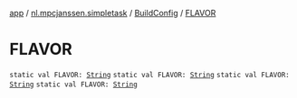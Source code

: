 [app](../../index.md) / [nl.mpcjanssen.simpletask](../index.md) / [BuildConfig](index.md) / [FLAVOR](.)

# FLAVOR

`static val FLAVOR: `[`String`](https://kotlinlang.org/api/latest/jvm/stdlib/kotlin/-string/index.html)
`static val FLAVOR: `[`String`](https://kotlinlang.org/api/latest/jvm/stdlib/kotlin/-string/index.html)
`static val FLAVOR: `[`String`](https://kotlinlang.org/api/latest/jvm/stdlib/kotlin/-string/index.html)
`static val FLAVOR: `[`String`](https://kotlinlang.org/api/latest/jvm/stdlib/kotlin/-string/index.html)